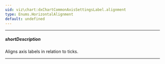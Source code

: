 ```yaml
---
uid: viz\chart:dxChartCommonAxisSettingsLabel.alignment
type: Enums.HorizontalAlignment
default: undefined
---
```

---
##### shortDescription
Aligns axis labels in relation to ticks.

---
<!--
&lt;!-- Description goes here --&gt;

-->